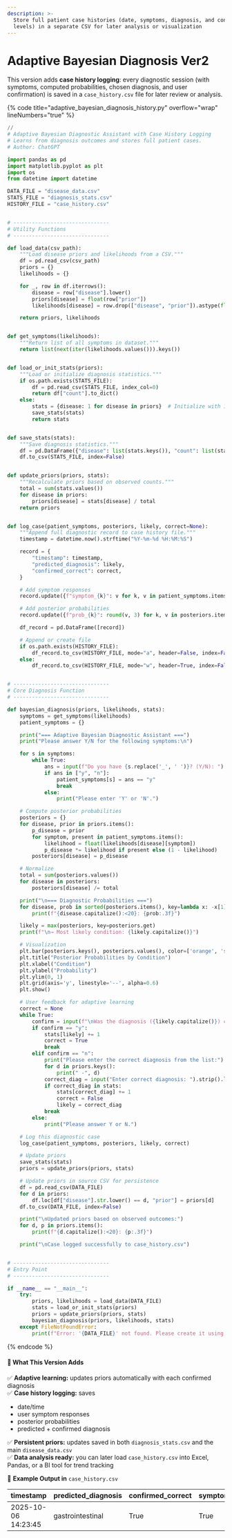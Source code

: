 ```yaml
---
description: >-
  Store full patient case histories (date, symptoms, diagnosis, and confidence
  levels) in a separate CSV for later analysis or visualization
---
```


# Adaptive Bayesian Diagnosis Ver2

This version adds **case history logging**: every diagnostic session (with symptoms, computed probabilities, chosen diagnosis, and user confirmation) is saved in a `case_history.csv` file for later review or analysis.

{% code title="adaptive_bayesian_diagnosis_history.py" overflow="wrap" lineNumbers="true" %}
```python
// 
# Adaptive Bayesian Diagnostic Assistant with Case History Logging
# Learns from diagnosis outcomes and stores full patient cases.
# Author: ChatGPT

import pandas as pd
import matplotlib.pyplot as plt
import os
from datetime import datetime

DATA_FILE = "disease_data.csv"
STATS_FILE = "diagnosis_stats.csv"
HISTORY_FILE = "case_history.csv"


# -------------------------------
# Utility Functions
# -------------------------------

def load_data(csv_path):
    """Load disease priors and likelihoods from a CSV."""
    df = pd.read_csv(csv_path)
    priors = {}
    likelihoods = {}

    for _, row in df.iterrows():
        disease = row["disease"].lower()
        priors[disease] = float(row["prior"])
        likelihoods[disease] = row.drop(["disease", "prior"]).astype(float).to_dict()

    return priors, likelihoods


def get_symptoms(likelihoods):
    """Return list of all symptoms in dataset."""
    return list(next(iter(likelihoods.values())).keys())


def load_or_init_stats(priors):
    """Load or initialize diagnosis statistics."""
    if os.path.exists(STATS_FILE):
        df = pd.read_csv(STATS_FILE, index_col=0)
        return df["count"].to_dict()
    else:
        stats = {disease: 1 for disease in priors}  # Initialize with 1 for stability
        save_stats(stats)
        return stats


def save_stats(stats):
    """Save diagnosis statistics."""
    df = pd.DataFrame({"disease": list(stats.keys()), "count": list(stats.values())})
    df.to_csv(STATS_FILE, index=False)


def update_priors(priors, stats):
    """Recalculate priors based on observed counts."""
    total = sum(stats.values())
    for disease in priors:
        priors[disease] = stats[disease] / total
    return priors


def log_case(patient_symptoms, posteriors, likely, correct=None):
    """Append full diagnostic record to case history file."""
    timestamp = datetime.now().strftime("%Y-%m-%d %H:%M:%S")

    record = {
        "timestamp": timestamp,
        "predicted_diagnosis": likely,
        "confirmed_correct": correct,
    }

    # Add symptom responses
    record.update({f"symptom_{k}": v for k, v in patient_symptoms.items()})

    # Add posterior probabilities
    record.update({f"prob_{k}": round(v, 3) for k, v in posteriors.items()})

    df_record = pd.DataFrame([record])

    # Append or create file
    if os.path.exists(HISTORY_FILE):
        df_record.to_csv(HISTORY_FILE, mode="a", header=False, index=False)
    else:
        df_record.to_csv(HISTORY_FILE, mode="w", header=True, index=False)


# -------------------------------
# Core Diagnosis Function
# -------------------------------

def bayesian_diagnosis(priors, likelihoods, stats):
    symptoms = get_symptoms(likelihoods)
    patient_symptoms = {}

    print("=== Adaptive Bayesian Diagnostic Assistant ===")
    print("Please answer Y/N for the following symptoms:\n")

    for s in symptoms:
        while True:
            ans = input(f"Do you have {s.replace('_', ' ')}? (Y/N): ").strip().lower()
            if ans in ["y", "n"]:
                patient_symptoms[s] = ans == "y"
                break
            else:
                print("Please enter 'Y' or 'N'.")

    # Compute posterior probabilities
    posteriors = {}
    for disease, prior in priors.items():
        p_disease = prior
        for symptom, present in patient_symptoms.items():
            likelihood = float(likelihoods[disease][symptom])
            p_disease *= likelihood if present else (1 - likelihood)
        posteriors[disease] = p_disease

    # Normalize
    total = sum(posteriors.values())
    for disease in posteriors:
        posteriors[disease] /= total

    print("\n=== Diagnostic Probabilities ===")
    for disease, prob in sorted(posteriors.items(), key=lambda x: -x[1]):
        print(f"{disease.capitalize():<20}: {prob:.3f}")

    likely = max(posteriors, key=posteriors.get)
    print(f"\n→ Most likely condition: {likely.capitalize()}")

    # Visualization
    plt.bar(posteriors.keys(), posteriors.values(), color=['orange', 'skyblue', 'lightgreen'])
    plt.title("Posterior Probabilities by Condition")
    plt.xlabel("Condition")
    plt.ylabel("Probability")
    plt.ylim(0, 1)
    plt.grid(axis='y', linestyle='--', alpha=0.6)
    plt.show()

    # User feedback for adaptive learning
    correct = None
    while True:
        confirm = input(f"\nWas the diagnosis ({likely.capitalize()}) correct? (Y/N): ").strip().lower()
        if confirm == "y":
            stats[likely] += 1
            correct = True
            break
        elif confirm == "n":
            print("Please enter the correct diagnosis from the list:")
            for d in priors.keys():
                print(" -", d)
            correct_diag = input("Enter correct diagnosis: ").strip().lower()
            if correct_diag in stats:
                stats[correct_diag] += 1
                correct = False
                likely = correct_diag
            break
        else:
            print("Please answer Y or N.")

    # Log this diagnostic case
    log_case(patient_symptoms, posteriors, likely, correct)

    # Update priors
    save_stats(stats)
    priors = update_priors(priors, stats)

    # Update priors in source CSV for persistence
    df = pd.read_csv(DATA_FILE)
    for d in priors:
        df.loc[df["disease"].str.lower() == d, "prior"] = priors[d]
    df.to_csv(DATA_FILE, index=False)

    print("\nUpdated priors based on observed outcomes:")
    for d, p in priors.items():
        print(f"{d.capitalize():<20}: {p:.3f}")

    print("\nCase logged successfully to case_history.csv")


# -------------------------------
# Entry Point
# -------------------------------

if __name__ == "__main__":
    try:
        priors, likelihoods = load_data(DATA_FILE)
        stats = load_or_init_stats(priors)
        priors = update_priors(priors, stats)
        bayesian_diagnosis(priors, likelihoods, stats)
    except FileNotFoundError:
        print(f"Error: '{DATA_FILE}' not found. Please create it using the proper format.")

```
{% endcode %}

#### 🧩 What This Version Adds

✅ **Adaptive learning:** updates priors automatically with each confirmed diagnosis\
✅ **Case history logging:** saves

* date/time
* user symptom responses
* posterior probabilities
* predicted + confirmed diagnosis

✅ **Persistent priors:** updates saved in both `diagnosis_stats.csv` and the main `disease_data.csv`\
✅ **Data analysis ready:** you can later load `case_history.csv` into Excel, Pandas, or a BI tool for trend tracking

🧾 **Example Output in** `case_history.csv`

| timestamp           | predicted\_diagnosis | confirmed\_correct | symptom\_fever | symptom\_cough | symptom\_nausea | prob\_flu | prob\_cold | prob\_gastrointestinal |
| ------------------- | -------------------- | ------------------ | -------------- | -------------- | --------------- | --------- | ---------- | ---------------------- |
| 2025-10-06 14:23:45 | gastrointestinal     | True               | True           | False          | True            | 0.12      | 0.08       | 0.80                   |
